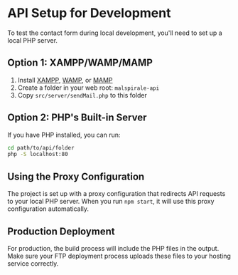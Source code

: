 # API Setup for Development

To test the contact form during local development, you'll need to set up a local PHP server.

## Option 1: XAMPP/WAMP/MAMP

1. Install [XAMPP](https://www.apachefriends.org/), [WAMP](https://www.wampserver.com/), or [MAMP](https://www.mamp.info/)
2. Create a folder in your web root: `malspirale-api`
3. Copy `src/server/sendMail.php` to this folder

## Option 2: PHP's Built-in Server

If you have PHP installed, you can run:

```bash
cd path/to/api/folder
php -S localhost:80
```

## Using the Proxy Configuration

The project is set up with a proxy configuration that redirects API requests to your local PHP server.
When you run `npm start`, it will use this proxy configuration automatically.

## Production Deployment

For production, the build process will include the PHP files in the output. Make sure your FTP deployment
process uploads these files to your hosting service correctly.
